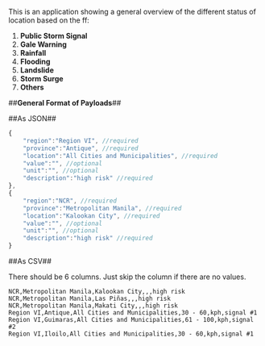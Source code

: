 This is an application showing a general overview of the different status of location based on the ff:

1. **Public Storm Signal**
2. **Gale Warning**
3. **Rainfall**
4. **Flooding**
5. **Landslide**
6. **Storm Surge**
7. **Others**

##**General Format of Payloads**##

##As JSON##
```javascript
{
	"region":"Region VI", //required
	"province":"Antique", //required
	"location":"All Cities and Municipalities", //required
	"value":"", //optional
	"unit":"", //optional
	"description":"high risk" //required
},
{	
    "region":"NCR", //required
	"province":"Metropolitan Manila", //required
	"location":"Kalookan City", //required
	"value":"", //optional
	"unit":"", //optional
	"description":"high risk" //required
}

```

##As CSV##

There should be 6 columns. Just skip the column if there are no values.

```
NCR,Metropolitan Manila,Kalookan City,,,high risk
NCR,Metropolitan Manila,Las Piñas,,,high risk
NCR,Metropolitan Manila,Makati City,,,high risk
Region VI,Antique,All Cities and Municipalities,30 - 60,kph,signal #1
Region VI,Guimaras,All Cities and Municipalities,61 - 100,kph,signal #2
Region VI,Iloilo,All Cities and Municipalities,30 - 60,kph,signal #1

```
